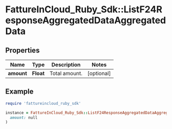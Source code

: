 # FattureInCloud_Ruby_Sdk::ListF24ResponseAggregatedDataAggregatedData

## Properties

| Name | Type | Description | Notes |
| ---- | ---- | ----------- | ----- |
| **amount** | **Float** | Total amount. | [optional] |

## Example

```ruby
require 'fattureincloud_ruby_sdk'

instance = FattureInCloud_Ruby_Sdk::ListF24ResponseAggregatedDataAggregatedData.new(
  amount: null
)
```


